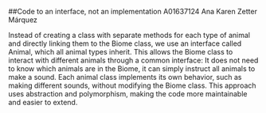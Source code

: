 ##Code to an interface, not an implementation
A01637124 Ana Karen Zetter Márquez

Instead of creating a class with separate methods for each type of animal and directly linking them to the Biome class, 
we use an interface called Animal, which all animal types inherit. 
This allows the Biome class to interact with different animals through a common interface:
It does not need to know which animals are in the Biome, it can simply instruct all animals to make a sound.
Each animal class implements its own behavior, such as making different sounds, without modifying the Biome class. 
This approach uses abstraction and polymorphism, making the code more maintainable and easier to extend.
